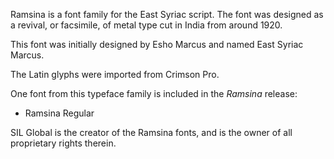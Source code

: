 
Ramsina is a font family for the East Syriac script. The font was designed as a revival, or facsimile, of metal type cut in India from around 1920.

This font was initially designed by Esho Marcus and named East Syriac Marcus.

The Latin glyphs were imported from Crimson Pro.

One font from this typeface family is included in the *Ramsina* release:

* Ramsina Regular

SIL Global is the creator of the Ramsina fonts, and is the owner of all proprietary rights therein.
